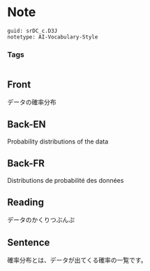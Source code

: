 # Note
```
guid: srDC_c.D3J
notetype: AI-Vocabulary-Style
```

### Tags
```
```

## Front
データの確率分布

## Back-EN
Probability distributions of the data

## Back-FR
Distributions de probabilité des données

## Reading
データのかくりつぶんぷ

## Sentence
確率分布とは、データが出てくる確率の一覧です。
